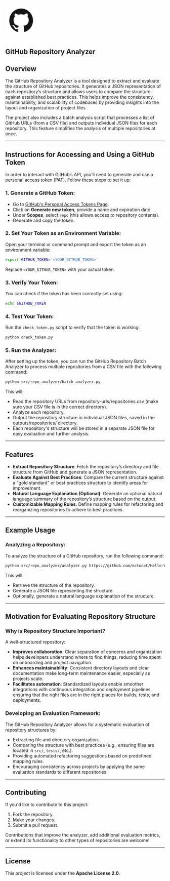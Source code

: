 # <img src="resources/github.png" alt="GitHub Logo" width="100"/> 
## GitHub Repository Analyzer

## Overview

The GitHub Repository Analyzer is a tool designed to extract and evaluate the structure of GitHub repositories. It generates a JSON representation of each repository’s structure and allows users to compare the structure against established best practices. This helps improve the consistency, maintainability, and scalability of codebases by providing insights into the layout and organization of project files.

The project also includes a batch analysis script that processes a list of GitHub URLs (from a CSV file) and outputs individual JSON files for each repository. This feature simplifies the analysis of multiple repositories at once.

---

## Instructions for Accessing and Using a GitHub Token

In order to interact with GitHub’s API, you'll need to generate and use a personal access token (PAT). Follow these steps to set it up:

### 1. Generate a GitHub Token:
- Go to [GitHub's Personal Access Tokens Page](https://github.com/settings/tokens).
- Click on **Generate new token**, provide a name and expiration date.
- Under **Scopes**, select `repo` (this allows access to repository contents).
- Generate and copy the token.

### 2. Set Your Token as an Environment Variable:
Open your terminal or command prompt and export the token as an environment variable:

```bash
export GITHUB_TOKEN='<YOUR_GITHUB_TOKEN>'
```

Replace `<YOUR_GITHUB_TOKEN>` with your actual token.

### 3. Verify Your Token:
You can check if the token has been correctly set using:

```bash
echo $GITHUB_TOKEN
```

### 4. Test Your Token:
Run the `check_token.py` script to verify that the token is working:

```bash
python check_token.py
```

### 5. Run the Analyzer:

After setting up the token, you can run the GitHub Repository Batch Analyzer to process multiple repositories from a CSV file with the following command:

```bash
python src/repo_analyzer/batch_analyzer.py

```

This will:

- Read the repository URLs from repository-urls/repositories.csv (make sure your CSV file is in the correct directory).
- Analyze each repository.
- Output the repository structure in individual JSON files, saved in the outputs/repositories/ directory.
- Each repository's structure will be stored in a separate JSON file for easy evaluation and further analysis.

---

## Features

- **Extract Repository Structure**: Fetch the repository’s directory and file structure from GitHub and generate a JSON representation.
- **Evaluate Against Best Practices**: Compare the current structure against a "gold standard" or best practices structure to identify areas for improvement.
- **Natural Language Explanation (Optional)**: Generate an optional natural language summary of the repository’s structure based on the output.
- **Customizable Mapping Rules**: Define mapping rules for refactoring and reorganizing repositories to adhere to best practices.

---

## Example Usage

### Analyzing a Repository:
To analyze the structure of a GitHub repository, run the following command:

```bash
python src/repo_analyzer/analyzer.py https://github.com/octocat/Hello-World
```

This will:
- Retrieve the structure of the repository.
- Generate a JSON file representing the structure.
- Optionally, generate a natural language explanation of the structure.

---

## Motivation for Evaluating Repository Structure

### Why is Repository Structure Important?
A well-structured repository:
- **Improves collaboration**: Clear separation of concerns and organization helps developers understand where to find things, reducing time spent on onboarding and project navigation.
- **Enhances maintainability**: Consistent directory layouts and clear documentation make long-term maintenance easier, especially as projects scale.
- **Facilitates automation**: Standardized layouts enable smoother integrations with continuous integration and deployment pipelines, ensuring that the right files are in the right places for builds, tests, and deployments.

### Developing an Evaluation Framework:
The GitHub Repository Analyzer allows for a systematic evaluation of repository structures by:
- Extracting file and directory organization.
- Comparing the structure with best practices (e.g., ensuring files are located in `src/`, `tests/`, etc.).
- Providing automated refactoring suggestions based on predefined mapping rules.
- Encouraging consistency across projects by applying the same evaluation standards to different repositories.

---

## Contributing

If you'd like to contribute to this project:
1. Fork the repository.
2. Make your changes.
3. Submit a pull request.

Contributions that improve the analyzer, add additional evaluation metrics, or extend its functionality to other types of repositories are welcome! 

---

## License

This project is licensed under the **Apache License 2.0**.

